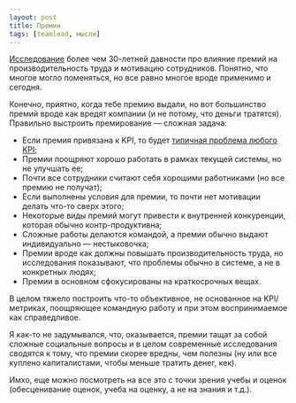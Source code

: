 ```yaml
---
layout: post
title: Премии
tags: [teamlead, мысли]
---
```

[Исследование](https://scholarship.richmond.edu/cgi/viewcontent.cgi?referer=&httpsredir=1&article=2141&context=masters-theses) более чем 30-летней давности про влияние премий на производительность труда и мотивацию сотрудников. Понятно, что многое могло поменяться, но все равно многое вроде применимо и сегодня.

Конечно, приятно, когда тебе премию выдали, но вот большинство премий вроде как вредят компании (и не потому, что деньги тратятся). Правильно выстроить премирование — сложная задача:
- Если премия привязана к KPI, то будет [типичная проблема любого KPI](https://ru.wikipedia.org/wiki/%D0%97%D0%B0%D0%BA%D0%BE%D0%BD_%D0%93%D1%83%D0%B4%D1%85%D0%B0%D1%80%D1%82%D0%B0);
- Премии поощряют хорошо работать в рамках текущей системы, но не улучшать ее;
- Почти все сотрудники считают себя хорошими работниками (но все премию не получат);
- Если выполнены условия для премии, то почти нет мотивации делать что-то сверх этого;
- Некоторые виды премий могут привести к внутренней конкуренции, которая обычно контр-продуктивна;
- Сложные работы делаются командой, а премии обычно выдают индивидуально — нестыковочка;
- Премии вроде как должны повышать производительность труда, но исследования показывают, что проблемы обычно в системе, а не в конкретных людях;
- Премии в основном сфокусированы на краткосрочных вещах.

В целом тяжело построить что-то объективное, не основанное на KPI/метриках, поощряющее командную работу и при этом воспринимаемое как справедливое.

Я как-то не задумывался, что, оказывается, премии тащат за собой сложные социальные вопросы и в целом современные исследования сводятся к тому, что премии скорее вредны, чем полезны (ну или все куплено капиталистами, чтобы меньше тратить денег, кек).

Имхо, еще можно посмотреть на все это с точки зрения учебы и оценок (обесценивание оценок, учеба на оценку, а не на знания и т.д.).

